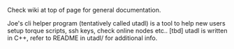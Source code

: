 Check wiki at top of page for general documentation.

Joe's cli helper program (tentatively called utadl) is a tool to help new users setup torque scripts, ssh keys, check online nodes etc.. [tbd]
utadl is written in C++, refer to README in utadl/ for additional info.